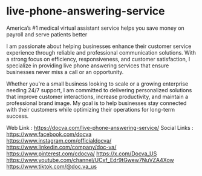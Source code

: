 # live-phone-answering-service
America’s #1 medical virtual assistant service helps you save money on payroll and serve patients better

I am passionate about helping businesses enhance their customer service experience through reliable and professional communication solutions. With a strong focus on efficiency, responsiveness, and customer satisfaction, I specialize in providing live phone answering services that ensure businesses never miss a call or an opportunity.

Whether you're a small business looking to scale or a growing enterprise needing 24/7 support, I am committed to delivering personalized solutions that improve customer interactions, increase productivity, and maintain a professional brand image. My goal is to help businesses stay connected with their customers while optimizing their operations for long-term success.

Web Link : https://docva.com/live-phone-answering-service/
Social Links :
https://www.facebook.com/docva
https://www.instagram.com/officialdocva/
https://www.linkedin.com/company/doc-va/
https://www.pinterest.com/cdocva/
https://x.com/Docva_US
https://www.youtube.com/channel/UCxf_Edr9tGwew7NuVZA4Xow
https://www.tiktok.com/@doc.va_us
